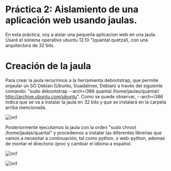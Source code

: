 Práctica 2: Aislamiento de una aplicación web usando jaulas.
===========================

En esta práctica, voy a aislar una pequeña aplicacion web en una jaula. Usaré el sistema operativo
ubuntu 12.10 "(quantal quetzal), con una arquitectura de 32 bits.

Creación de la jaula
========================

Para crear la jaula recurrimos a la herramienta debootstrap, que permite enjaular un SO Debian (Ubuntu, Guadalinex, Debian) a 
través del siguiente comando:  "sudo debootstrap --arch=i386 quantal /home/jaulas/quantal/ http://archive.ubuntu.com/ubuntu". 
Como se puede observar, --arch=i386 indica que se va a instalar la jaula en 32 bits y que se instalará en la carpeta 
arriba mencionada.

![im1](https://dl.dropbox.com/s/zogv6ainvzro6nw/p1.png)

Posteriormente ejecutamos la jaula con la orden "sudo chroot /home/jaulas/quantal" y procedemos a instalar las diferentes
librerias que vamos a necesitar a continuación, tal como python, o web-python, ademas de montar el directorio /proc y
cambiar el idioma a español.

![im1](https://dl.dropbox.com/s/4ytqaqvwzl5r2rl/p2.png)

![im1](https://dl.dropbox.com/s/2wm0ohepa2o9odn/p3.png)

